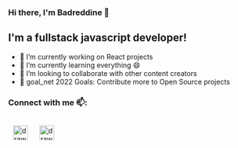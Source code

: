 ### Hi there, I'm Badreddine 👋

## I'm a fullstack javascript developer!

- 🔭 I’m currently working on React projects 
- 🌱 I’m currently learning everything 😄
- 👯 I’m looking to collaborate with other content creators
- 🥅 goal_net 2022 Goals: Contribute more to Open Source projects

### Connect with me 📫:



[<img src="https://www.pnglib.com/wp-content/uploads/2021/02/instagram-logo-png_6023f9ae0feb9-680x680.png" alt="drawing" style="margin:15px  20px 0 10px; width:30px; height:30px;"/>](https://www.instagram.com/badreddine_elmasbahi/)
[<img src="https://icons.iconarchive.com/icons/martz90/circle/256/linkedin-icon.png" alt="drawing" style=" width:30px; height:30px;"/>](https://www.linkedin.com/in/badreddine-elmasbahi-84305b1b9)

